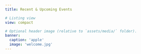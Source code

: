 ```yaml
---
title: Recent & Upcoming Events

# Listing view
view: compact

# Optional header image (relative to `assets/media/` folder).
banner:
  caption: 'apple'
  image: 'welcome.jpg'
---
```


<!-- can be removed if needed -->
